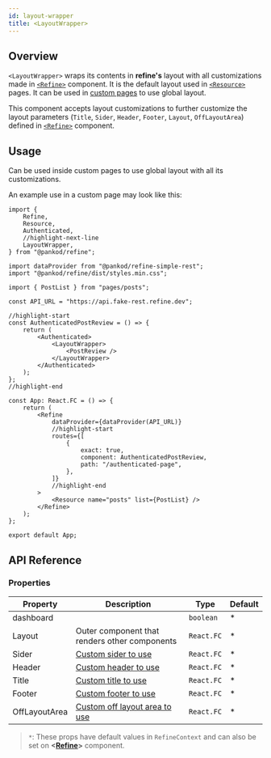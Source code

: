 ```yaml
---
id: layout-wrapper
title: <LayoutWrapper>
---
```

## Overview

`<LayoutWrapper>` wraps its contents in **refine's** layout with all customizations made in [`<Refine>`][Refine] component. It is the default layout used in [`<Resource>`][Resource] pages. It can be used in [custom pages][Custom Pages] to use global layout.

This component accepts layout customizations to further customize the layout parameters (`Title`, `Sider`, `Header`, `Footer`, `Layout`, `OffLayoutArea`) defined in [`<Refine>`][Refine] component.

## Usage

Can be used inside custom pages to use global layout with all its customizations.

An example use in a custom page may look like this:

```tsx title="App.tsx"
import {
    Refine,
    Resource,
    Authenticated,
    //highlight-next-line
    LayoutWrapper,
} from "@pankod/refine";

import dataProvider from "@pankod/refine-simple-rest";
import "@pankod/refine/dist/styles.min.css";

import { PostList } from "pages/posts";

const API_URL = "https://api.fake-rest.refine.dev";

//highlight-start
const AuthenticatedPostReview = () => {
    return (
        <Authenticated>
            <LayoutWrapper>
                <PostReview />
            </LayoutWrapper>
        </Authenticated>
    );
};
//highlight-end

const App: React.FC = () => {
    return (
        <Refine
            dataProvider={dataProvider(API_URL)}
            //highlight-start
            routes={[
                {
                    exact: true,
                    component: AuthenticatedPostReview,
                    path: "/authenticated-page",
                },
            ]}
            //highlight-end
        >
            <Resource name="posts" list={PostList} />
        </Refine>
    );
};

export default App;
```

## API Reference

### Properties

| Property      | Description                                           | Type       | Default |
| ------------- | ----------------------------------------------------- | ---------- | ------- |
| dashboard     |                                                       | `boolean`  | *       |
| Layout        | Outer component that renders other components         | `React.FC` | *       |
| Sider         | [Custom sider to use][Refine#Sider]                   | `React.FC` | *       |
| Header        | [Custom header to use][Refine#Header]                 | `React.FC` | *       |
| Title         | [Custom title to use][Refine#Title]                   | `React.FC` | *       |
| Footer        | [Custom footer to use][Refine#Footer]                 | `React.FC` | *       |
| OffLayoutArea | [Custom off layout area to use][Refine#OffLayoutArea] | `React.FC` | *       |

> `*`: These props have default values in `RefineContext` and can also be set on **<[Refine][Refine]>** component.

[Refine]: api-references/components/refine-config.md
[Resource]: api-references/components/resource.md
[Custom Pages]: guides-and-concepts/custom-pages.md
[Refine#Sider]: api-references/components/refine-config.md#sider
[Refine#Header]: api-references/components/refine-config.md#header
[Refine#Title]: api-references/components/refine-config.md#title
[Refine#Footer]: api-references/components/refine-config.md#footer
[Refine#OffLayoutArea]: api-references/components/refine-config.md#offlayoutarea
